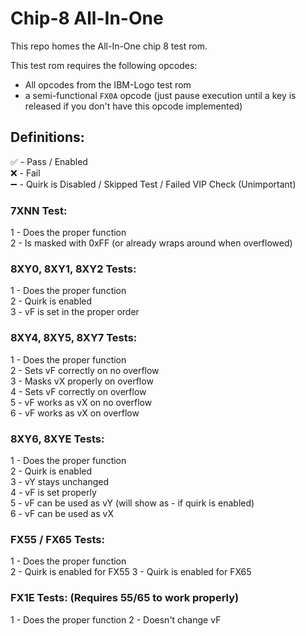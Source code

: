 # Chip-8 All-In-One
This repo homes the All-In-One chip 8 test rom.

This test rom requires the following opcodes:

- All opcodes from the IBM-Logo test rom
- a semi-functional `FX0A` opcode (just pause execution until a key is released if you don't have this opcode implemented)

## Definitions:

✅ - Pass / Enabled   
❌ - Fail   
➖ - Quirk is Disabled / Skipped Test / Failed VIP Check (Unimportant)

### 7XNN Test:
1 - Does the proper function   
2 - Is masked with 0xFF (or already wraps around when overflowed)

### 8XY0, 8XY1, 8XY2 Tests:
1 - Does the proper function   
2 - Quirk is enabled   
3 - vF is set in the proper order

### 8XY4, 8XY5, 8XY7 Tests:
1 - Does the proper function   
2 - Sets vF correctly on no overflow   
3 - Masks vX properly on overflow   
4 - Sets vF correctly on overflow   
5 - vF works as vX on no overflow   
6 - vF works as vX on overflow

### 8XY6, 8XYE Tests:
1 - Does the proper function   
2 - Quirk is enabled   
3 - vY stays unchanged   
4 - vF is set properly   
5 - vF can be used as vY (will show as - if quirk is enabled)   
6 - vF can be used as vX

### FX55 / FX65 Tests:
1 - Does the proper function   
2 - Quirk is enabled for FX55
3 - Quirk is enabled for FX65

### FX1E Tests: (Requires 55/65 to work properly)
1 - Does the proper function
2 - Doesn't change vF
